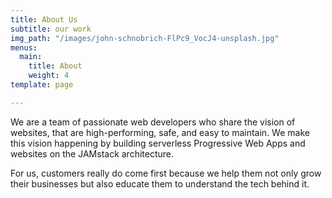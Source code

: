 ```yaml
---
title: About Us
subtitle: our work
img_path: "/images/john-schnobrich-FlPc9_VocJ4-unsplash.jpg"
menus:
  main:
    title: About
    weight: 4
template: page

---
```

We are a team of passionate web developers who share the vision of websites, that are high-performing, safe, and easy to maintain. We make this vision happening by building serverless Progressive Web Apps and websites on the JAMstack architecture.

For us, customers really do come first because we help them not only grow their businesses but also educate them to understand the tech behind it.